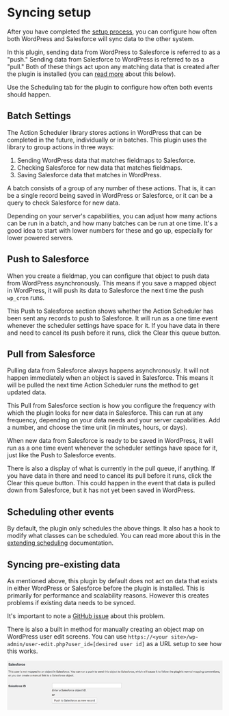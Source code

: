 # Syncing setup

After you have completed the [setup process](https://github.com/MinnPost/object-sync-for-salesforce/blob/master/docs/initial-setup.md), you can configure how often both WordPress and Salesforce will sync data to the other system.

In this plugin, sending data from WordPress to Salesforce is referred to as a "push." Sending data from Salesforce to WordPress is referred to as a "pull." Both of these things act upon any matching data that is created after the plugin is installed (you can [read more](#syncing-pre-existing-data) about this below).

Use the Scheduling tab for the plugin to configure how often both events should happen.

## Batch Settings

The Action Scheduler library stores actions in WordPress that can be completed in the future, individually or in batches. This plugin uses the library to group actions in three ways:

1. Sending WordPress data that matches fieldmaps to Salesforce.
2. Checking Salesforce for new data that matches fieldmaps.
3. Saving Salesforce data that matches in WordPress.

A batch consists of a group of any number of these actions. That is, it can be a single record being saved in WordPress or Salesforce, or it can be a query to check Salesforce for new data.

Depending on your server's capabilities, you can adjust how many actions can be run in a batch, and how many batches can be run at one time. It's a good idea to start with lower numbers for these and go up, especially for lower powered servers.

## Push to Salesforce

When you create a fieldmap, you can configure that object to push data from WordPress asynchronously. This means if you save a mapped object in WordPress, it will push its data to Salesforce the next time the push `wp_cron` runs.

This Push to Salesforce section shows whether the Action Scheduler has been sent any records to push to Salesforce. It will run as a one time event whenever the scheduler settings have space for it. If you have data in there and need to cancel its push before it runs, click the Clear this queue button.

## Pull from Salesforce

Pulling data from Salesforce always happens asynchronously. It will not happen immediately when an object is saved in Salesforce. This means it will be pulled the next time Action Scheduler runs the method to get updated data.

This Pull from Salesforce section is how you configure the frequency with which the plugin looks for new data in Salesforce. This can run at any frequency, depending on your data needs and your server capabilities. Add a number, and choose the time unit (in minutes, hours, or days).

When new data from Salesforce is ready to be saved in WordPress, it will run as a one time event whenever the scheduler settings have space for it, just like the Push to Salesforce events.

There is also a display of what is currently in the pull queue, if anything. If you have data in there and need to cancel its pull before it runs, click the Clear this queue button. This could happen in the event that data is pulled down from Salesforce, but it has not yet been saved in WordPress.

## Scheduling other events

By default, the plugin only schedules the above things. It also has a hook to modify what classes can be scheduled. You can read more about this in the [extending scheduling](./extending-scheduling.md) documentation.

## Syncing pre-existing data

As mentioned above, this plugin by default does not act on data that exists in either WordPress or Salesforce before the plugin is installed. This is primarily for performance and scalability reasons. However this creates problems if existing data needs to be synced.

It's important to note a [GitHub issue](https://github.com/MinnPost/object-sync-for-salesforce/issues/98) about this problem.

There is also a built in method for manually creating an object map on WordPress user edit screens. You can use `https://<your site>/wp-admin/user-edit.php?user_id=[desired user id]` as a URL setup to see how this works.

![Image of WordPress user edit screen](./assets/img/screenshots/07-manually-map-user-to-salesforce.png)
